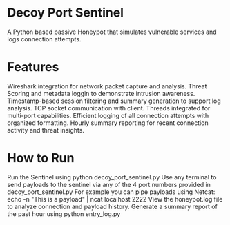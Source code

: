# Decoy Port Sentinel
A Python based passive Honeypot that simulates vulnerable services and logs connection attempts. 

# Features
Wireshark integration for network packet capture and analysis. 
Threat Scoring and metadata loggin to demonstrate intrusion awareness.
Timestamp-based session filtering and summary generation to support log analysis. 
TCP socket communication with client. 
Threads integrated for multi-port capabilities.
Efficient logging of all connection attempts with organized formatting. 
Hourly summary reporting for recent connection activity and threat insights.

# How to Run
Run the Sentinel using python decoy_port_sentinel.py
Use any terminal to send payloads to the sentinel via any of the 4 port numbers provided in decoy_port_sentinel.py
For example you can pipe payloads using Netcat: echo -n "This is a payload" | ncat localhost 2222
View the honeypot.log file to analyze connection and payload history.
Generate a summary report of the past hour using python entry_log.py
